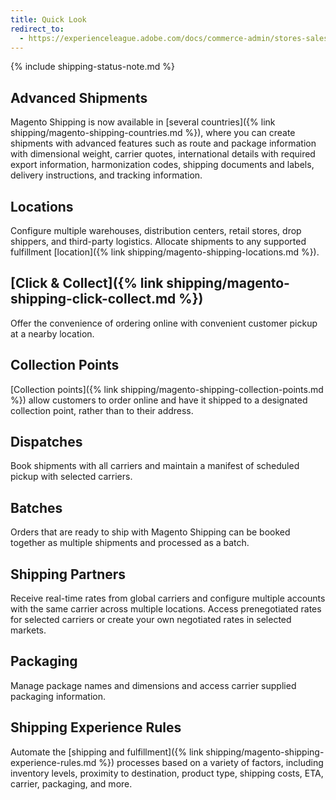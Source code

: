 ```yaml
---
title: Quick Look
redirect_to:
  - https://experienceleague.adobe.com/docs/commerce-admin/stores-sales/order-management/shipments.html
---
```


{% include shipping-status-note.md %}

## Advanced Shipments

Magento Shipping is now available in [several countries]({% link shipping/magento-shipping-countries.md %}), where you can create shipments with advanced features such as route and package information with dimensional weight, carrier quotes, international details with required export information, harmonization codes, shipping documents and labels, delivery instructions, and tracking information.

## Locations

Configure multiple warehouses, distribution centers, retail stores, drop shippers, and third-party logistics. Allocate shipments to any supported fulfillment [location]({% link shipping/magento-shipping-locations.md %}).

## [Click & Collect]({% link shipping/magento-shipping-click-collect.md %})

Offer the convenience of ordering online with convenient customer pickup at a nearby location.

## Collection Points

[Collection points]({% link shipping/magento-shipping-collection-points.md %}) allow customers to order online and have it shipped to a designated collection point, rather than to their address.

## Dispatches

Book shipments with all carriers and maintain a manifest of scheduled pickup with selected carriers.

## Batches

Orders that are ready to ship with Magento Shipping can be booked together as multiple shipments and processed as a batch.

## Shipping Partners

Receive real-time rates from global carriers and configure multiple accounts with the same carrier across multiple locations. Access prenegotiated rates for selected carriers or create your own negotiated rates in selected markets.

## Packaging

Manage package names and dimensions and access carrier supplied packaging information.

## Shipping Experience Rules

Automate the [shipping and fulfillment]({% link shipping/magento-shipping-experience-rules.md %}) processes based on a variety of factors, including inventory levels, proximity to destination, product type, shipping costs, ETA, carrier, packaging, and more.
